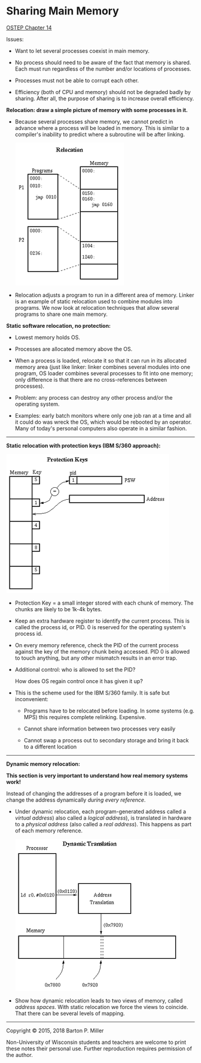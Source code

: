 # Sharing Main Memory

[OSTEP Chapter 14](http://pages.cs.wisc.edu/~remzi/OSTEP/vm-mechanism.pdf)

Issues:

- Want to let several processes coexist in main memory.

- No process should need to be aware of the fact that
  memory is shared. Each must run regardless of the number
  and/or locations of processes.

- Processes must not be able to corrupt each other.

- Efficiency (both of CPU and memory) should not be
  degraded badly by sharing. After all, the purpose of
  sharing is to increase overall efficiency.


**Relocation: draw a simple picture of memory with some processes in it.**

- Because several processes share memory, we cannot
  predict in advance where a process will be loaded in
  memory. This is similar to a compiler's inability to
  predict where a subroutine will be after linking.



  ![Relocation](figures/s15.reloc.gif)

- Relocation adjusts a program to run in a different area
  of memory. Linker is an example of static relocation used
  to combine modules into programs. We now look at relocation
  techniques that allow several programs to share one main
  memory.


**Static software relocation, no protection:**

- Lowest memory holds OS.

- Processes are allocated memory above the OS.

- When a process is loaded, relocate it so that it can run
  in its allocated memory area (just like linker: linker
  combines several modules into one program, OS loader
  combines several processes to fit into one memory; only
  difference is that there are no cross-references between
  processes).

- Problem: any process can destroy any other process
  and/or the operating system.

- Examples: early batch monitors where only one job
  ran at a time and all it could do was wreck the OS,
  which would be rebooted by an operator. Many of
  today's personal computers also operate in a similar
  fashion.


* * *

**Static relocation with protection keys (IBM S/360 approach):**

![Protection Keys](figures/s15.keys.gif)

- Protection Key = a small integer stored with each chunk
  of memory. The chunks are likely to be 1k-4k bytes.

- Keep an extra hardware register to identify the current process.
  This is called the process id, or PID. 0 is reserved for
  the operating system's process id.

- On every memory reference, check the PID of the current
  process against the key of the memory chunk being accessed.
  PID 0 is allowed to touch anything, but any other mismatch
  results in an error trap.

- Additional control: who is allowed to set the PID?

  How does OS regain control once it
  has given it up?

- This is the scheme used for the IBM S/360 family. It
  is safe but inconvenient:
  - Programs have to be relocated before loading. In some
    systems (e.g. MPS) this requires complete relinking. Expensive.

  - Cannot share information between two processes
    very easily

  - Cannot swap a process out to secondary storage and
    bring it back to a different location

* * *

**Dynamic memory relocation:**

**This section is very important to understand how real memory systems work!**

Instead of changing the addresses
of a program before it is loaded, we change the address dynamically
_during every reference_.

- Under dynamic relocation, each program-generated address
  called a
  _virtual address_)
  also called a _logical address_),
  is translated in hardware to a
  _physical address_
  (also called a
  _real address_).
  This happens as part of each memory reference.



  ![Dynamic Addr Translation](figures/s15.dyntrans.gif)

- Show how dynamic relocation leads to two views of memory,
  called _address spaces_. With static relocation we
  force the views to coincide. That there can be
  several levels of mapping.


* * *

Copyright © 2015, 2018 Barton P. Miller

Non-University of Wisconsin students and teachers are welcome
to print these notes their personal use.
Further reproduction requires permission of the author.

